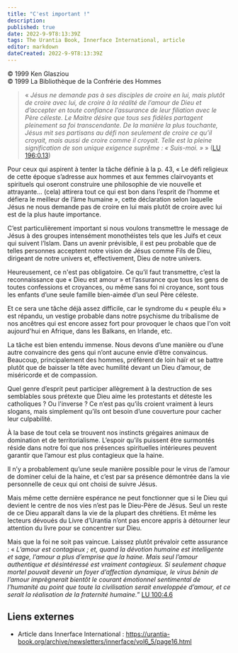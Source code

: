 ```yaml
---
title: "C'est important !"
description: 
published: true
date: 2022-9-9T8:13:39Z
tags: The Urantia Book, Innerface International, article
editor: markdown
dateCreated: 2022-9-9T8:13:39Z
---
```


<p class="v-card v-sheet theme--light gray lighten-3 px-2">© 1999 Ken Glasziou<br>© 1999 La Bibliothèque de la Confrérie des Hommes</p>


> « _Jésus ne demande pas à ses disciples de croire en lui, mais plutôt de croire *avec* lui, de croire à la réalité de l’amour de Dieu et d’accepter en toute confiance l’assurance de leur filiation avec le Père céleste. Le Maitre désire que tous ses fidèles partagent pleinement sa foi transcendante. De la manière la plus touchante, Jésus mit ses partisans au défi non seulement de croire *ce* qu’il croyait, mais aussi de croire *comme* il croyait. Telle est la pleine signification de son unique exigence suprême : « Suis-moi. »_ » (<a id="a13_537"></a>[LU 196:0.13](/fr/The_Urantia_Book/196#p0_13))

Pour ceux qui aspirent à tenter la tâche définie à la p. 43, « Le défi religieux de cette époque s’adresse aux hommes et aux femmes clairvoyants et spirituels qui oseront construire une philosophie de vie nouvelle et attrayante... (cela) attirera tout ce qui est bon dans l’esprit de l’homme et défiera le meilleur de l’âme humaine », cette déclaration selon laquelle Jésus ne nous demande pas de croire en lui mais plutôt de croire avec lui est de la plus haute importance.

C’est particulièrement important si nous voulons transmettre le message de Jésus à des groupes intensément monothéistes tels que les Juifs et ceux qui suivent l’Islam. Dans un avenir prévisible, il est peu probable que de telles personnes acceptent notre vision de Jésus comme Fils de Dieu, dirigeant de notre univers et, effectivement, Dieu de notre univers.

Heureusement, ce n'est pas obligatoire. Ce qu’il faut transmettre, c’est la reconnaissance que « Dieu est amour » et l’assurance que tous les gens de toutes confessions et croyances, ou même sans foi ni croyance, sont tous les enfants d’une seule famille bien-aimée d’un seul Père céleste.

Et ce sera une tâche déjà assez difficile, car le syndrome du « peuple élu » est répandu, un vestige probable dans notre psychisme du tribalisme de nos ancêtres qui est encore assez fort pour provoquer le chaos que l'on voit aujourd'hui en Afrique, dans les Balkans, en Irlande, etc.

La tâche est bien entendu immense. Nous devons d’une manière ou d’une autre convaincre des gens qui n’ont aucune envie d’être convaincus. Beaucoup, principalement des hommes, préfèrent de loin haïr et se battre plutôt que de baisser la tête avec humilité devant un Dieu d’amour, de miséricorde et de compassion.

Quel genre d’esprit peut participer allègrement à la destruction de ses semblables sous prétexte que Dieu aime les protestants et déteste les catholiques ? Ou l'inverse ? Ce n’est pas qu’ils croient vraiment à leurs slogans, mais simplement qu’ils ont besoin d’une couverture pour cacher leur culpabilité.

À la base de tout cela se trouvent nos instincts grégaires animaux de domination et de territorialisme. L’espoir qu’ils puissent être surmontés réside dans notre foi que nos présences spirituelles intérieures peuvent garantir que l’amour est plus contagieux que la haine.

Il n’y a probablement qu’une seule manière possible pour le virus de l’amour de dominer celui de la haine, et c’est par sa présence démontrée dans la vie personnelle de ceux qui ont choisi de suivre Jésus.

Mais même cette dernière espérance ne peut fonctionner que si le Dieu qui devient le centre de nos vies n’est pas le Dieu-Père de Jésus. Seul un reste de ce Dieu apparaît dans la vie de la plupart des chrétiens. Et même les lecteurs dévoués du Livre d’Urantia n’ont pas encore appris à détourner leur attention du livre pour se concentrer sur Dieu.

Mais que la foi ne soit pas vaincue. Laissez plutôt prévaloir cette assurance : « _L’amour est contagieux ; et, quand la dévotion humaine est intelligente et sage, l’amour a plus d’emprise que la haine. Mais seul l’amour authentique et désintéressé est vraiment contagieux. Si seulement chaque mortel pouvait devenir un foyer d’affection dynamique, le virus bénin de l’amour imprègnerait bientôt le courant émotionnel sentimental de l’humanité au point que toute la civilisation serait enveloppée d’amour, et ce serait la réalisation de la fraternité humaine._” <a id="a33_562"></a>[LU 100:4.6](/fr/The_Urantia_Book/100#p4_6)

## Liens externes

- Article dans Innerface International : https://urantia-book.org/archive/newsletters/innerface/vol6_5/page16.html




